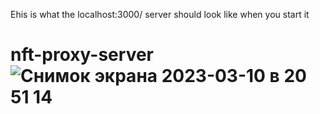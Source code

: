 Еhis is what the localhost:3000/ server should look like when you start it
# nft-proxy-server![Снимок экрана 2023-03-10 в 20 51 14](https://user-images.githubusercontent.com/67067937/224388219-bad88ffc-913b-4c7b-886b-85c3ceb8b96e.png)
